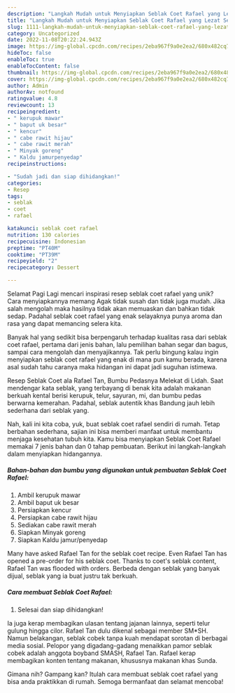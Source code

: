 ```yaml
---
description: "Langkah Mudah untuk Menyiapkan Seblak Coet Rafael yang Lezat Sekali"
title: "Langkah Mudah untuk Menyiapkan Seblak Coet Rafael yang Lezat Sekali"
slug: 1111-langkah-mudah-untuk-menyiapkan-seblak-coet-rafael-yang-lezat-sekali
category: Uncategorized
date: 2022-11-08T20:22:24.943Z
image: https://img-global.cpcdn.com/recipes/2eba967f9a0e2ea2/680x482cq70/seblak-coet-rafael-foto-resep-utama.jpg
hideToc: false
enableToc: true
enableTocContent: false
thumbnail: https://img-global.cpcdn.com/recipes/2eba967f9a0e2ea2/680x482cq70/seblak-coet-rafael-foto-resep-utama.jpg
cover: https://img-global.cpcdn.com/recipes/2eba967f9a0e2ea2/680x482cq70/seblak-coet-rafael-foto-resep-utama.jpg
author: Admin
authorAv: notfound
ratingvalue: 4.8
reviewcount: 13
recipeingredient:
- " kerupuk mawar"
- " baput uk besar"
- " kencur"
- " cabe rawit hijau"
- " cabe rawit merah"
- " Minyak goreng"
- " Kaldu jamurpenyedap"
recipeinstructions:

- "Sudah jadi dan siap dihidangkan!"
categories:
- Resep
tags:
- seblak
- coet
- rafael

katakunci: seblak coet rafael 
nutrition: 130 calories
recipecuisine: Indonesian
preptime: "PT40M"
cooktime: "PT39M"
recipeyield: "2"
recipecategory: Dessert

---
```



Selamat Pagi Lagi mencari inspirasi resep seblak coet rafael yang unik? Cara menyiapkannya memang Agak tidak susah dan tidak juga mudah. Jika salah mengolah maka hasilnya tidak akan memuaskan dan bahkan tidak sedap. Padahal seblak coet rafael yang enak selayaknya punya aroma dan rasa yang dapat memancing selera kita.


Banyak hal yang sedikit bisa berpengaruh terhadap kualitas rasa dari seblak coet rafael, pertama dari jenis bahan, lalu pemilihan bahan segar dan bagus, sampai cara mengolah dan menyajikannya. Tak perlu bingung kalau ingin menyiapkan seblak coet rafael yang enak di mana pun kamu berada, karena asal sudah tahu caranya maka hidangan ini dapat jadi suguhan istimewa.

Resep Seblak Coet ala Rafael Tan, Bumbu Pedasnya Melekat di Lidah. Saat mendengar kata seblak, yang terbayang di benak kita adalah makanan berkuah kental berisi kerupuk, telur, sayuran, mi, dan bumbu pedas berwarna kemerahan. Padahal, seblak autentik khas Bandung jauh lebih sederhana dari seblak yang.


Nah, kali ini kita coba, yuk, buat seblak coet rafael sendiri di rumah. Tetap berbahan sederhana, sajian ini bisa memberi manfaat untuk membantu menjaga kesehatan tubuh kita. Kamu bisa menyiapkan Seblak Coet Rafael memakai 7 jenis bahan dan 0 tahap pembuatan. Berikut ini langkah-langkah dalam menyiapkan hidangannya.

<!--inarticleads1-->

##### Bahan-bahan dan bumbu yang digunakan untuk pembuatan Seblak Coet Rafael:

1. Ambil  kerupuk mawar
1. Ambil  baput uk besar
1. Persiapkan  kencur
1. Persiapkan  cabe rawit hijau
1. Sediakan  cabe rawit merah
1. Siapkan  Minyak goreng
1. Siapkan  Kaldu jamur/penyedap


Many have asked Rafael Tan for the seblak coet recipe. Even Rafael Tan has opened a pre-order for his seblak coet. Thanks to coet&#39;s seblak content, Rafael Tan was flooded with orders. Berbeda dengan seblak yang banyak dijual, seblak yang ia buat justru tak berkuah. 

<!--inarticleads2-->

##### Cara membuat Seblak Coet Rafael:


1. Selesai dan siap dihidangkan!

Ia juga kerap membagikan ulasan tentang jajanan lainnya, seperti telur gulung hingga cilor. Rafael Tan dulu dikenal sebagai member SM*SH. Namun belakangan, seblak cobek tanpa kuah mendapat sorotan di berbagai media sosial. Pelopor yang digadang-gadang menaikkan pamor seblak cobek adalah anggota boyband SMASH, Rafael Tan. Rafael kerap membagikan konten tentang makanan, khususnya makanan khas Sunda. 

Gimana nih? Gampang kan? Itulah cara membuat seblak coet rafael yang bisa anda praktikkan di rumah. Semoga bermanfaat dan selamat mencoba!
